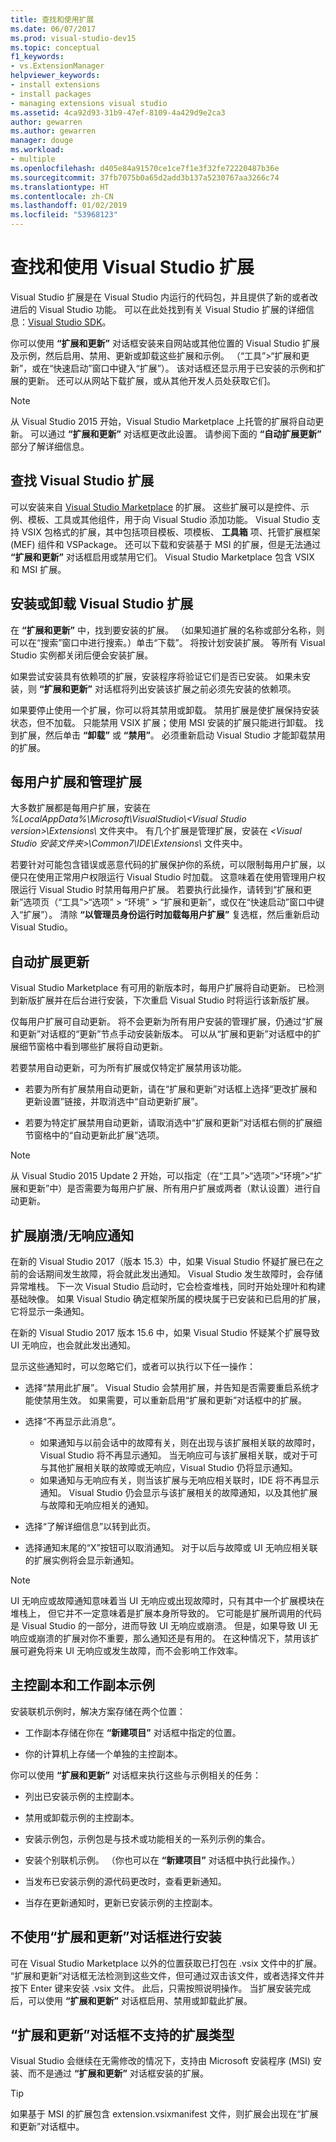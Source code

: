 ```yaml
---
title: 查找和使用扩展
ms.date: 06/07/2017
ms.prod: visual-studio-dev15
ms.topic: conceptual
f1_keywords:
- vs.ExtensionManager
helpviewer_keywords:
- install extensions
- install packages
- managing extensions visual studio
ms.assetid: 4ca92d93-31b9-47ef-8109-4a429d9e2ca3
author: gewarren
ms.author: gewarren
manager: douge
ms.workload:
- multiple
ms.openlocfilehash: d405e84a91570ce1ce7f1e3f32fe72220487b36e
ms.sourcegitcommit: 37fb7075b0a65d2add3b137a5230767aa3266c74
ms.translationtype: HT
ms.contentlocale: zh-CN
ms.lasthandoff: 01/02/2019
ms.locfileid: "53968123"
---
```

# <a name="find-and-use-visual-studio-extensions"></a>查找和使用 Visual Studio 扩展

Visual Studio 扩展是在 Visual Studio 内运行的代码包，并且提供了新的或者改进后的 Visual Studio 功能。 可以在此处找到有关 Visual Studio 扩展的详细信息：[Visual Studio SDK](../extensibility/visual-studio-sdk.md)。

你可以使用 **“扩展和更新”** 对话框安装来自网站或其他位置的 Visual Studio 扩展及示例，然后启用、禁用、更新或卸载这些扩展和示例。 （“工具”>“扩展和更新”，或在“快速启动”窗口中键入“扩展”）。 该对话框还显示用于已安装的示例和扩展的更新。 还可以从网站下载扩展，或从其他开发人员处获取它们。

> [!NOTE]
> 从 Visual Studio 2015 开始，Visual Studio Marketplace 上托管的扩展将自动更新。 可以通过 **“扩展和更新”** 对话框更改此设置。  请参阅下面的 **“自动扩展更新”** 部分了解详细信息。

## <a name="finding-visual-studio-extensions"></a>查找 Visual Studio 扩展

可以安装来自 [Visual Studio Marketplace](https://marketplace.visualstudio.com/vs) 的扩展。 这些扩展可以是控件、示例、模板、工具或其他组件，用于向 Visual Studio 添加功能。 Visual Studio 支持 VSIX 包格式的扩展，其中包括项目模板、项模板、 **工具箱** 项、托管扩展框架 (MEF) 组件和 VSPackage。 还可以下载和安装基于 MSI 的扩展，但是无法通过 **“扩展和更新”** 对话框启用或禁用它们。 Visual Studio Marketplace 包含 VSIX 和 MSI 扩展。

## <a name="installing-or-uninstalling-visual-studio-extensions"></a>安装或卸载 Visual Studio 扩展

在 **“扩展和更新”** 中，找到要安装的扩展。 （如果知道扩展的名称或部分名称，则可以在“搜索”窗口中进行搜索。）单击“下载”。  将按计划安装扩展。 等所有 Visual Studio 实例都关闭后便会安装扩展。

如果尝试安装具有依赖项的扩展，安装程序将验证它们是否已安装。 如果未安装，则 **“扩展和更新”** 对话框将列出安装该扩展之前必须先安装的依赖项。

如果要停止使用一个扩展，你可以将其禁用或卸载。 禁用扩展是使扩展保持安装状态，但不加载。 只能禁用 VSIX 扩展；使用 MSI 安装的扩展只能进行卸载。 找到扩展，然后单击 **“卸载”** 或 **“禁用”**。 必须重新启动 Visual Studio 才能卸载禁用的扩展。

## <a name="per-user-and-administrative-extensions"></a>每用户扩展和管理扩展

大多数扩展都是每用户扩展，安装在 *%LocalAppData%\Microsoft\VisualStudio\\<Visual Studio version\>\Extensions\\* 文件夹中。 有几个扩展是管理扩展，安装在 *\<Visual Studio 安装文件夹>\Common7\IDE\Extensions\\* 文件夹中。

若要针对可能包含错误或恶意代码的扩展保护你的系统，可以限制每用户扩展，以便只在使用正常用户权限运行 Visual Studio 时加载。 这意味着在使用管理用户权限运行 Visual Studio 时禁用每用户扩展。 若要执行此操作，请转到“扩展和更新”选项页（“工具”>“选项” > “环境” > “扩展和更新”，或仅在“快速启动”窗口中键入“扩展”）。 清除 **“以管理员身份运行时加载每用户扩展”** 复选框，然后重新启动 Visual Studio。

## <a name="automatic-extension-updates"></a>自动扩展更新

Visual Studio Marketplace 有可用的新版本时，每用户扩展将自动更新。  已检测到新版扩展并在后台进行安装，下次重启 Visual Studio 时将运行该新版扩展。

仅每用户扩展可自动更新。  将不会更新为所有用户安装的管理扩展，仍通过“扩展和更新”对话框的“更新”节点手动安装新版本。 可以从“扩展和更新”对话框中的扩展细节窗格中看到哪些扩展将自动更新。

若要禁用自动更新，可为所有扩展或仅特定扩展禁用该功能。

- 若要为所有扩展禁用自动更新，请在“扩展和更新”对话框上选择“更改扩展和更新设置”链接，并取消选中“自动更新扩展”。

- 若要为特定扩展禁用自动更新，请取消选中“扩展和更新”对话框右侧的扩展细节窗格中的“自动更新此扩展”选项。

> [!NOTE]
> 从 Visual Studio 2015 Update 2 开始，可以指定（在“工具”>“选项”>“环境”>“扩展和更新”中）是否需要为每用户扩展、所有用户扩展或两者（默认设置）进行自动更新。

## <a name="extension-crashunresponsiveness-notifications"></a>扩展崩溃/无响应通知

在新的 Visual Studio 2017（版本 15.3）中，如果 Visual Studio 怀疑扩展已在之前的会话期间发生故障，将会就此发出通知。 Visual Studio 发生故障时，会存储异常堆栈。 下一次 Visual Studio 启动时，它会检查堆栈，同时开始处理叶和构建基础映像。 如果 Visual Studio 确定框架所属的模块属于已安装和已启用的扩展，它将显示一条通知。

在新的 Visual Studio 2017 版本 15.6 中，如果 Visual Studio 怀疑某个扩展导致 UI 无响应，也会就此发出通知。

显示这些通知时，可以忽略它们，或者可以执行以下任一操作：

- 选择“禁用此扩展”。 Visual Studio 会禁用扩展，并告知是否需要重启系统才能使禁用生效。 如果需要，可以重新启用“扩展和更新”对话框中的扩展。

- 选择“不再显示此消息”。
  - 如果通知与以前会话中的故障有关，则在出现与该扩展相关联的故障时，Visual Studio 将不再显示通知。 当无响应可与该扩展相关联，或对于可与其他扩展相关联的故障或无响应，Visual Studio 仍将显示通知。
  - 如果通知与无响应有关，则当该扩展与无响应相关联时，IDE 将不再显示通知。 Visual Studio 仍会显示与该扩展相关的故障通知，以及其他扩展与故障和无响应相关的通知。

- 选择“了解详细信息”以转到此页。

- 选择通知末尾的“X”按钮可以取消通知。 对于以后与故障或 UI 无响应相关联的扩展实例将会显示新通知。

> [!NOTE]
> UI 无响应或故障通知意味着当 UI 无响应或出现故障时，只有其中一个扩展模块在堆栈上， 但它并不一定意味着是扩展本身所导致的。 它可能是扩展所调用的代码是 Visual Studio 的一部分，进而导致 UI 无响应或崩溃。 但是，如果导致 UI 无响应或崩溃的扩展对你不重要，那么通知还是有用的。 在这种情况下，禁用该扩展可避免将来 UI 无响应或发生故障，而不会影响工作效率。

## <a name="sample-master-copies-and-working-copies"></a>主控副本和工作副本示例

安装联机示例时，解决方案存储在两个位置：

- 工作副本存储在你在 **“新建项目”** 对话框中指定的位置。

- 你的计算机上存储一个单独的主控副本。

你可以使用 **“扩展和更新”** 对话框来执行这些与示例相关的任务：

- 列出已安装示例的主控副本。

- 禁用或卸载示例的主控副本。

- 安装示例包，示例包是与技术或功能相关的一系列示例的集合。

- 安装个别联机示例。 （你也可以在 **“新建项目”** 对话框中执行此操作。）

- 当发布已安装示例的源代码更改时，查看更新通知。

- 当存在更新通知时，更新已安装示例的主控副本。

## <a name="installing-without-using-the-extensions-and-updates-dialog-box"></a>不使用“扩展和更新”对话框进行安装

可在 Visual Studio Marketplace 以外的位置获取已打包在 .vsix 文件中的扩展。 “扩展和更新”对话框无法检测到这些文件，但可通过双击该文件，或者选择文件并按下 Enter 键来安装 .vsix 文件。 此后，只需按照说明操作。 当扩展安装完成后，可以使用 **“扩展和更新”** 对话框启用、禁用或卸载此扩展。

## <a name="extension-types-not-supported-by-the-extensions-and-updates-dialog-box"></a>“扩展和更新”对话框不支持的扩展类型

Visual Studio 会继续在无需修改的情况下，支持由 Microsoft 安装程序 (MSI) 安装、而不是通过 **“扩展和更新”** 对话框安装的扩展。

> [!TIP]
> 如果基于 MSI 的扩展包含 extension.vsixmanifest 文件，则扩展会出现在“扩展和更新”对话框中。